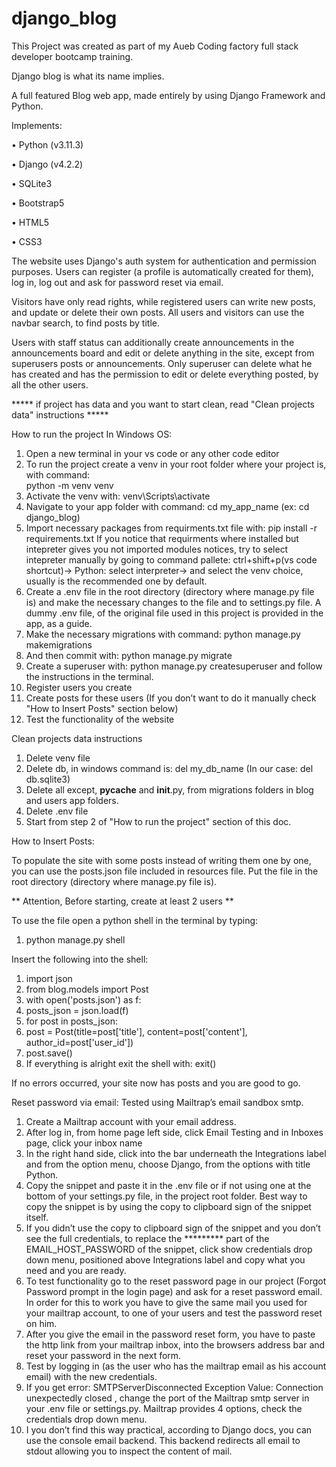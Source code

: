 # django_blog

This Project was created as part of my Aueb Coding factory full stack developer bootcamp training.

Django blog is what its name implies.

A full featured Blog web app, made entirely by using Django Framework and Python.

Implements:

• Python (v3.11.3)

• Django (v4.2.2)

• SQLite3 

• Bootstrap5

• HTML5

• CSS3

The website uses Django's auth system for authentication and permission purposes.
Users can register (a profile is automatically created for them), log in, log out and ask for password reset via email.

Visitors have only read rights, while registered users can write new posts, and update or delete their own posts.
All users and visitors can use the navbar search, to find posts by title.

Users with staff status can additionally create announcements in the announcements board and edit or delete anything in the site, except from superusers posts or announcements.
Only superuser can delete what he has created and has the permission to edit or delete everything posted, by all the other users.

***** if project has data and you want to start clean, read "Clean projects data" instructions *****

How to run the project
In Windows OS: 
1. Open a new terminal in your vs code or any other code editor
2. To run the project create a venv in your root folder where your project is, with command:  
python -m venv venv
3. Activate the venv with:
venv\Scripts\activate
4. Navigate to your app folder with command: 
cd my_app_name   (ex: cd django_blog)
5. Import necessary packages from requirments.txt file with: 
pip install -r requirements.txt
If you notice that requirments where installed but intepreter gives you not imported modules notices, try to select intepreter manually by going to command pallete: ctrl+shift+p(vs code shortcut)→  Python: select interpreter→  and select the venv choice, usually is the recommended one by default.
6. Create a .env file in the root directory (directory where manage.py file is) and make the necessary changes to the file and to settings.py file.
A dummy .env file, of the original file used in this project is provided in the app, as a guide.
7. Make the necessary migrations with command: 
python manage.py makemigrations
8. And then commit with: 
python manage.py migrate
9. Create a superuser with: 
python manage.py createsuperuser
and follow the instructions in the terminal.
10. Register users you create
11. Create posts for these users (If you don’t want to do it manually check "How to Insert Posts" section below)
12. Test the functionality of the website


Clean projects data instructions
1. Delete venv file
2. Delete db, in windows command is:
del my_db_name (In our case: del db.sqlite3)
3. Delete all except, __pycache__  and  __init__.py, from migrations folders in blog and users app folders.
4. Delete .env file
5. Start from step 2 of "How to run the project" section of this doc.


How to Insert Posts:

To populate the site with some posts instead of writing them one by one, you can use the posts.json file included in resources file.
Put the file in the root directory (directory where manage.py file is).

** Attention, Before starting, create at least 2 users **

To use the file open a python shell in the terminal by typing:
1. python manage.py shell

Insert the following into the shell:
1. import json
2. from blog.models import Post
3. with open('posts.json') as f:
4.   posts_json = json.load(f)
5. for post in posts_json:
6.   post = Post(title=post['title'], content=post['content'], author_id=post['user_id'])
7. post.save()
8. If everything is alright exit the shell with:
exit()

If no errors occurred, your site now has posts and you are good to go.


Reset password via email:
Tested using Mailtrap’s email sandbox smtp.
1. Create a Mailtrap account with your email address.
2. After log in, from home page left side, click Email Testing and in Inboxes page, click your inbox name
3. In the right hand side, click into the bar underneath the Integrations label and
from the option menu, choose Django, from the options with title Python. 
4. Copy the snippet and paste it in the .env file or if not using one at the bottom of your settings.py file, in the project root folder.
Best way to copy the snippet is by using the copy to clipboard sign of the snippet itself.
5. If you didn’t use the copy to clipboard sign of the snippet and you don’t see the full credentials, to replace the ********* part of the EMAIL_HOST_PASSWORD of the snippet, click show credentials drop down menu, positioned above Integrations label and copy what you need and you are ready.
6. To test functionality go to the reset password page in our project (Forgot Password prompt in the login page) and ask for a reset password email.
In order for this to work you have to give the same mail you used for your mailtrap account, to one of your users and test the password reset on him.
7. After you give the email in the password reset form, you have to paste the http link from your mailtrap inbox, into the browsers address bar and reset your password in the next form.
8. Test by logging in (as the user who has the mailtrap email as his account email) with the new credentials. 
9. If you get error: SMTPServerDisconnected Exception Value: Connection unexpectedly closed , change the port of the Mailtrap smtp server in your .env file or settings.py.
Mailtrap provides 4 options, check the credentials drop down menu.
10. I you don’t find this way practical, according to Django docs, you can use the console email backend. This backend redirects all email to stdout allowing you to inspect the content of mail. 
